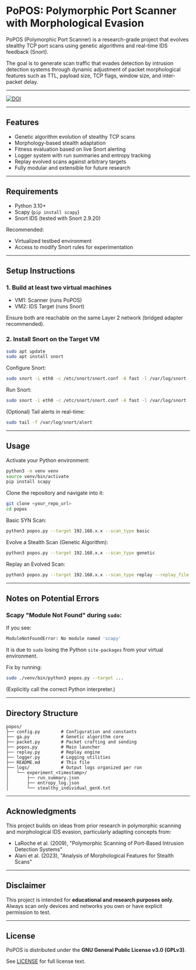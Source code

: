 # PoPOS: Polymorphic Port Scanner with Morphological Evasion

PoPOS (Polymorphic Port Scanner) is a research-grade project that evolves stealthy TCP port scans using genetic algorithms and real-time IDS feedback (Snort).

The goal is to generate scan traffic that evades detection by intrusion detection systems through dynamic adjustment of packet morphological features such as TTL, payload size, TCP flags, window size, and inter-packet delay.

---

[![DOI](https://zenodo.org/badge/973618721.svg)](https://doi.org/10.5281/zenodo.16281882)

---

## Features

- Genetic algorithm evolution of stealthy TCP scans
- Morphology-based stealth adaptation
- Fitness evaluation based on live Snort alerting
- Logger system with run summaries and entropy tracking
- Replay evolved scans against arbitrary targets
- Fully modular and extensible for future research

---

## Requirements

- Python 3.10+
- Scapy (`pip install scapy`)
- Snort IDS (tested with Snort 2.9.20)

Recommended:
- Virtualized testbed environment
- Access to modify Snort rules for experimentation

---

## Setup Instructions

### 1. Build at least two virtual machines
- VM1: Scanner (runs PoPOS)
- VM2: IDS Target (runs Snort)

Ensure both are reachable on the same Layer 2 network (bridged adapter recommended).

### 2. Install Snort on the Target VM
```bash
sudo apt update
sudo apt install snort
```

Configure Snort:
```bash
sudo snort -i eth0 -c /etc/snort/snort.conf -A fast -l /var/log/snort
```

Run Snort:
```bash
sudo snort -i eth0 -c /etc/snort/snort.conf -A fast -l /var/log/snort
```

(Optional) Tail alerts in real-time:
```bash
sudo tail -f /var/log/snort/alert
```

---

## Usage

Activate your Python environment:

```bash
python3 -m venv venv
source venv/bin/activate
pip install scapy
```

Clone the repository and navigate into it:

```bash
git clone <your_repo_url>
cd popos
```

Basic SYN Scan:

```bash
python3 popos.py --target 192.168.x.x --scan_type basic
```

Evolve a Stealth Scan (Genetic Algorithm):

```bash
python3 popos.py --target 192.168.x.x --scan_type genetic
```

Replay an Evolved Scan:

```bash
python3 popos.py --target 192.168.x.x --scan_type replay --replay_file logs/experiment_<timestamp>/stealthy_individual_genX.txt
```

---

## Notes on Potential Errors

### Scapy "Module Not Found" during `sudo`:

If you see:

```bash
ModuleNotFoundError: No module named 'scapy'
```

It is due to `sudo` losing the Python `site-packages` from your virtual environment.

Fix by running:

```bash
sudo ./venv/bin/python3 popos.py --target ...
```

(Explicitly call the correct Python interpreter.)

---

## Directory Structure

```plaintext
popos/
├── config.py        # Configuration and constants
├── ga.py            # Genetic algorithm core
├── packet.py        # Packet crafting and sending
├── popos.py         # Main launcher
├── replay.py        # Replay engine
├── logger.py        # Logging utilities
├── README.md        # This file
├── logs/            # Output logs organized per run
│   └── experiment_<timestamp>/
│       ├── run_summary.json
│       ├── entropy_log.json
│       └── stealthy_individual_genX.txt
```

---

## Acknowledgments

This project builds on ideas from prior research in polymorphic scanning and morphological IDS evasion, particularly adapting concepts from:

- LaRoche et al. (2009), "Polymorphic Scanning of Port-Based Intrusion Detection Systems"
- Alani et al. (2023), "Analysis of Morphological Features for Stealth Scans"

---

## Disclaimer

This project is intended for **educational and research purposes only**.  
Always scan only devices and networks you own or have explicit permission to test.

---

## License

PoPOS is distributed under the **GNU General Public License v3.0 (GPLv3)**.

See [LICENSE](LICENSE) for full license text.
